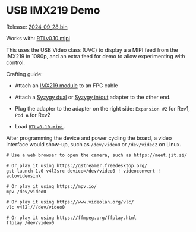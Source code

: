 # USB IMX219 Demo

Release:
[2024_09_28.bin](https://github.com/tinyvision-ai-inc/tinyclunx33_zephyr_example/releases/download/2024_09_28/tinyclunx33_zephyr_example_usb_uvc_imx219_2024_09_28.bin)

Works with:
[RTLv0.10.mipi](https://github.com/tinyvision-ai-inc/tinyclunx33_public/releases/tag/v0.10)

This uses the USB Video class (UVC) to display a a MIPI feed from the IMX219 in 1080p,
and an extra feed for demo to allow experimenting with control.

Crafting guide:

- Attach an [IMX219 module](https://tinyvision.ai/products/imx219-raspberry-pi-camera-v2) to an FPC cable

- Attach a
  [Syzygy dual](https://tinyvision.ai/products/syzygy-adapters) or
  [Syzygy in/out](https://tinyvision.ai/products/syzygy-mipi-to-usb-input-output-adapter)
  adapter to the other end.

- Plug the adapter to the adapter on the right side: `Expansion #2` for Rev1, `Pod A` for Rev2

- Load [`RTLv0.10.mipi`](https://github.com/tinyvision-ai-inc/tinyclunx33_public/releases/tag/v0.10).

After programming the device and power cycling the board, a video interface
would show-up, such as `/dev/video0` or `/dev/video2` on Linux.

```
# Use a web browser to open the camera, such as https://meet.jit.si/

# Or play it using https://gstreamer.freedesktop.org/
gst-launch-1.0 v4l2src device=/dev/video0 ! videoconvert ! autovideosink

# Or play it using https://mpv.io/
mpv /dev/video0

# Or play it using https://www.videolan.org/vlc/
vlc v4l2:///dev/video0

# Or play it using https://ffmpeg.org/ffplay.html
ffplay /dev/video0
```
